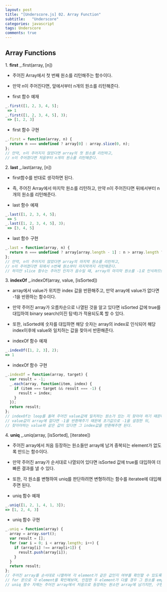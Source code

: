 ```yaml
---
layout: post
title: "[Underscore.js] 02. Array Function"
subtitle:   "Underscore"
categories: javascript
tags: Underscore
comments: true
---
```


## Array Functions

1\. **first** _.first(array, [n])

 - 주어진 Array에서 첫 번째 원소를 리턴해주는 함수이다.
 - 만약 n이 주어진다면, 앞에서부터 n개의 원소를 리턴해준다.

 - first 함수 예재  
```javascript
_.first([1, 2, 3, 4, 5];
 => 1
_.first([1, 2, 3, 4, 5], 3);
 => [1, 2, 3]
```

 - first 함수 구현  
```javascript
_.first = function(array, n) {
  return n === undefined ? array[0] : array.slice(0, n);
};
// 만약, n이 주어지지 않았다면 array의 첫 원소를 리턴하고,
// n이 주어졌다면 처음부터 n개의 원소를 리턴해준다.
```

2\. **last** _.last(array, [n])

 - first함수를 반대로 생각하면 된다.
 - 즉, 주어진 Array에서 마지막 원소를 리턴하고, 만약 n이 주어진다면 뒤에서부터 n개의 원소를 리턴해준다.

 - last 함수 예재  
```javascript
_.last([1, 2, 3, 4, 5];
 => 5
_.last([1, 2, 3, 4, 5], 3);
 => [3, 4, 5]
```

 - last 함수 구현  
```javascript
_.last = function(array, n) {
  return n === undefined ? array[array.length - 1] : n > array.length ? array : array.slice(array.length - n)
};
// 만약, n이 주어지지 않았다면 array의 마지막 원소를 리턴하고,
// n이 주어졌다면 뒤에서 n번째 원소부터 마지막까지 리턴해준다.
// 하지만 slice 함수는 주어진 인자가 음수일 때, array의 마지막 원소를 -1로 인식하므로, n이 array의 길이보다 큰 경우는 예외처리를 해준다.
```

3\. **indexOf** _.indexOf(array, value, [isSorted])

 - array에서 value가 위치한 index 값을 반환해주고, 만약 array에 value가 없다면 -1을 반환하는 함수이다.
 - 만약 주어진 array가 오름차순으로 나열된 것을 알고 있다면 isSorted 값에 true를 대입하여 binary search(이진 탐색)가 적용되도록 할 수 있다.
 - 또한, isSorted에 숫자를 대입하면 해당 숫자는 array의 index로 인식되어 해당 index이후에 value와 일치하는 값을 찾아서 반환해준다.

 - indexOf 함수 예재  
```javascript
_.indexOf([1, 2, 3], 2);
=> 1
```

 - indexOf 함수 구현  
```javascript
_.indexOf = function(array, target) {
  var result = -1;
  _.each(array, function(item, index) {
    if (item === target && result === -1) {
      result = index;
    }
  });
  return result;
};
// indexOf는 loop를 돌며 주어진 value값에 일치하는 원소가 있는 지 찾아야 하기 때문에 each 함수를 적용하여 쉽게 구현할 수 있다.
// value값이 array에 없다면 -1을 반환해주기 때문에 초기값으로 -1을 설정한 뒤,
// 찾아야하는 value와 같은 값이 있다면 그 index값을 반환해주면 된다.
```

4\. **uniq** _.uniq(array, [isSorted], [iteratee])

 - 주어진 array에서 처음 등장하는 원소들만 array에 남겨 중복되는 element가 없도록 만드는 함수이다.
 - 만약 주어진 array가 순서대로 나열되어 있다면 isSorted 값에 true를 대입하여 더 빠른 결과를 낼 수 있다.
 - 또한, 각 원소를 변형하여 uniq를 판단하려면 변형하려는 함수를 iteratee에 대입해주면 된다.

 - uniq 함수 예재  
```javascript
_.uniq([1, 2, 1, 4, 1, 3]);
=> [1, 2, 4, 3]
```

 - uniq 함수 구현  
```javascript
_.uniq = function(array) {
  array = array.sort();
  var result = [];
  for (var i = 0; i < array.length; i++) {
    if (array[i] !== array[i+1]) {
      result.push(array[i]);
    }
  }
  return result;
};
// 주어진 array를 순서대로 나열하여 각 element가 같은 값인지 여부를 확인할 수 있도록 한다.
// for 문으로 각 element를 확인해보며, 인접한 두 element가 다를 경우 그 원소를 empty array에 push해 준다.
// uniq 함수 자체는 주어진 array에서 처음으로 등장하는 원소만 array에 남기지만, 구현하는 코드의 경우에는 가장 마지막 원소를 array에 push한다.
```
